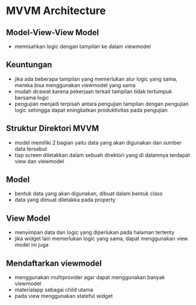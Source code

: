 # MVVM Architecture
## Model-View-View Model
- memisahkan logic dengan tampilan ke dalam viewmodel
## Keuntungan 
- jika ada beberapa tampilan yang memerlukan alur logic yang sama, mereka bisa menggunakan viewmodel yang sama
- mudah dirawat karena pekerjaan terkait tampilan tidak tertumpuk bersama logic
- pengujian menjadi terpisah antara pengujian tampilan dengan pengujian logic sehingga dapat eningkatkan produktivitas pada pengujian
## Struktur Direktori MVVM
- model memiliki 2 bagian yaitu data yang akan digunakan dan sumber data tersebut
- tiap screen diletakkan dalam sebuah direktori yang di dalamnya terdapat view dan viewmodel
## Model
- bentuk data yang akan digunakan, dibuat dalam bentuk class
- data yang dimuat diletakka pada property
## View Model
- menyimpan data dan logic yang diperlukan pada halaman tertenty
- jika widget lain memerlukan logic yang sama, dapat menggunakan view model ini juga
## Mendaftarkan viewmodel
- menggunakan multiprovider agar dapat menggunakan banyak viewmodel
- materialapp sebagai child utama
- pada view menggunakan stateful widget
